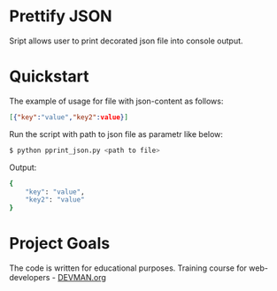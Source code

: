# Prettify JSON

Sript allows user to print decorated json file into console output.

# Quickstart

The example of usage for file with json-content as follows:
```json
[{"key":"value","key2":value}]
```
Run the script with path to json file as parametr like below:
```bash
$ python pprint_json.py <path to file>
```
Output:
```bash
{
    "key": "value",
    "key2": "value"
}
```

# Project Goals

The code is written for educational purposes. Training course for web-developers - [DEVMAN.org](https://devman.org)
